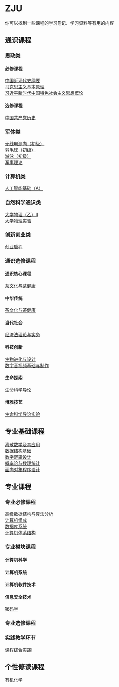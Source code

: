 # ZJU

你可以找到一些课程的学习笔记、学习资料等有用的内容

## 通识课程

### 思政类

#### 必修课程

[中国近现代史纲要](./political/history_of_modern_china.md)<br/>
[马克思主义基本原理](./political/marxist_principles/index.md)<br/>
[习近平新时代中国特色社会主义思想概论](./political/xi_jinping_thought.md)

#### 选修课程

[中国共产党历史](./political/history_of_CPC.md)

### 军体类

[无线电测向（初级）](./military_PE/radio_direction_finding.md)<br/>
[羽毛球（初级）](./military_PE/badminton.md)<br/>
[游泳（初级）](./military_PE/swimming.md)<br/>
[军事理论](./military_PE/military_theory.md)

### 计算机类

[人工智能基础（A）](./computer/AI_basic/index.md)

### 自然科学通识类

[大学物理（乙）Ⅱ](./natural_science/phy_2/index.md)<br/>
[大学物理实验](./natural_science/phy_exp.md)

### 创新创业类

[创业启程](./innovation_entrepreneurship/entrepreneurship.md)

### 通识选修课程

#### 通识核心课程

[茶文化与茶健康](./general_courses/tea_culture.md)

#### 中华传统

[茶文化与茶健康](./general_courses/tea_culture.md)

#### 当代社会

[经济法理论与实务](./general_courses/economic_law.md)

#### 科技创新

[生物进化与设计](./general_courses/bio_evolution_and_design/index.md)<br/>
[数字音视频基础与制作](./general_courses/digital_audio_video.md)

#### 生命探索

[生命科学导论](./general_courses/life_science/index.md)

#### 博雅技艺

[生命科学导论实验](./general_courses/life_science_exp.md)

## 专业基础课程

[离散数学及其应用](./basic_courses/discrete_math.md)<br/>
[数据结构基础](./basic_courses/data_structure.md)<br/>
[数字逻辑设计](./basic_courses/digital_logic_design/index.md)<br/>
[概率论与数理统计](./basic_courses/prob_theo_and_math_stat/index.md)<br/>
[面向对象程序设计](./basic_courses/OOP.md)

## 专业课程

### 专业必修课程

[高级数据结构与算法分析](./compulsory_courses/ADS/index.md)<br/>
[计算机组成](./compulsory_courses/computer_organization/index.md)<br/>
[数据库系统](./compulsory_courses/database_system/index.md)<br/>
[计算机体系结构](./compulsory_courses/computer_architecture.md)

### 专业模块课程

#### 计算机科学

#### 计算机系统

#### 计算机软件技术

#### 信息安全技术

[密码学](./module_courses/cryptography/index.md)

### 专业选修课程

### 实践教学环节

[课程综合实践Ⅰ](./practical_teaching/practical_course_1.md)

## 个性修读课程

[有机化学](./personal_courses/organic_chemistry/index.md)